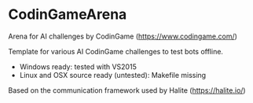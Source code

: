 # CodinGameArena
Arena for AI challenges by CodinGame (https://www.codingame.com/)

Template for various AI CodinGame challenges to test bots offline.

- Windows ready: tested with VS2015
- Linux and OSX source ready (untested): Makefile missing

Based on the communication framework used by Halite (https://halite.io/)
